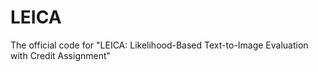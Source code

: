 # LEICA
The official code for "LEICA: Likelihood-Based Text-to-Image Evaluation with Credit Assignment"
